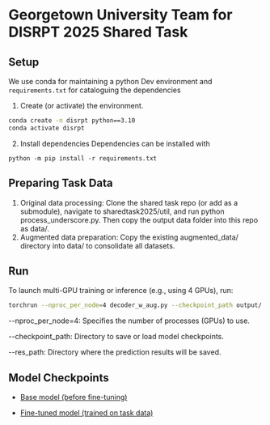 # Georgetown University Team for DISRPT 2025 Shared Task

## Setup

We use conda for maintaining a python Dev environment and `requirements.txt` for cataloguing the dependencies
1. Create (or activate) the environment.
```bash
conda create -n disrpt python==3.10
conda activate disrpt
```

2. Install dependencies
Dependencies can be installed with
```
python -m pip install -r requirements.txt
```

## Preparing Task Data
1. Original data processing: Clone the shared task repo (or add as a submodule), navigate to sharedtask2025/util, and run python process_underscore.py. Then copy the output data folder into this repo as data/.
2. Augmented data preparation: Copy the existing augmented_data/ directory into data/ to consolidate all datasets.


## Run

To launch multi-GPU training or inference (e.g., using 4 GPUs), run:

```bash
torchrun --nproc_per_node=4 decoder_w_aug.py --checkpoint_path output/ --res_path res/
```

--nproc_per_node=4: Specifies the number of processes (GPUs) to use.

--checkpoint_path: Directory to save or load model checkpoints.

--res_path: Directory where the prediction results will be saved.

## Model Checkpoints
- [Base model (before fine-tuning)](https://huggingface.co/JuNymphea/Georgetown-qwen3-4B-pruned-for-disrpt2025)

- [Fine-tuned model (trained on task data)](https://huggingface.co/JuNymphea/Georgetown-qwen3-4B-finetuned-for-disrpt2025)
